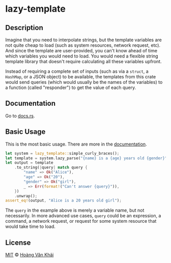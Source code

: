 # lazy-template

## Description

Imagine that you need to interpolate strings, but the template variables are not quite cheap to load (such as system resources, network request, etc). And since the template are user-provided, you can't know ahead of time which variables you would need to load. You would need a flexible string template library that doesn't require calculating all these variables upfront.

Instead of requiring a complete set of inputs (such as via a `struct`, a `HashMap`, or a JSON object) to be available, the templates from this crate would send queries (which would usually be the names of the variables) to a function (called "responder") to get the value of each query.

## Documentation

Go to [docs.rs][docs].

## Basic Usage

This is the most basic usage. There are more in the [documentation][docs].

```rust
let system = lazy_template::simple_curly_braces();
let template = system.lazy_parse("{name} is a {age} years old {gender}");
let output = template
    .to_string(|query| match query {
        "name" => Ok("Alice"),
        "age" => Ok("20"),
        "gender" => Ok("girl"),
        _ => Err(format!("Can't answer {query}")),
    })
    .unwrap();
assert_eq!(output, "Alice is a 20 years old girl");
```

The `query` in the example above is merely a variable name, but not necessarily. In more advanced use cases, `query` could be an expression, a command, a network request, or request for some system resource that would take time to load.

## License

[MIT][license] © [Hoàng Văn Khải][author]

<!-- LINKS -->
[docs]: https://docs.rs/lazy-template
[license]: https://github.com/KSXGitHub/lazy-template/blob/master/LICENSE.md
[author]: https://github.com/KSXGitHub/
